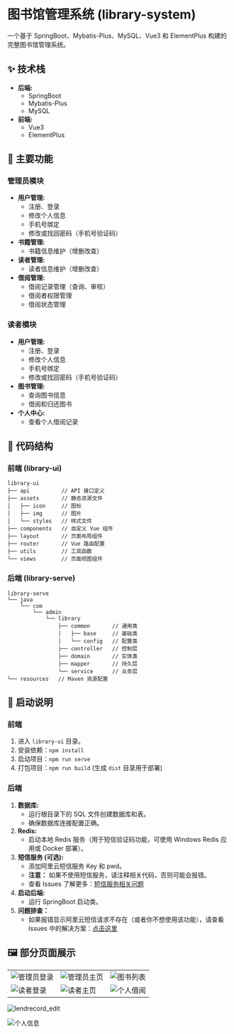 # 图书馆管理系统 (library-system)

一个基于 SpringBoot、Mybatis-Plus、MySQL、Vue3 和 ElementPlus 构建的完整图书馆管理系统。

## ✨ 技术栈

*   **后端:**
    *   SpringBoot
    *   Mybatis-Plus
    *   MySQL
*   **前端:**
    *   Vue3
    *   ElementPlus

## 🎯 主要功能

### 管理员模块

*   **用户管理:**
    *   注册、登录
    *   修改个人信息
    *   手机号绑定
    *   修改或找回密码（手机号验证码）
*   **书籍管理:**
    *   书籍信息维护（增删改查）
*   **读者管理:**
    *   读者信息维护（增删改查）
*   **借阅管理:**
    *   借阅记录管理（查询、审核）
    *   借阅者权限管理
    *   借阅状态管理

### 读者模块

*   **用户管理:**
    *   注册、登录
    *   修改个人信息
    *   手机号绑定
    *   修改或找回密码（手机号验证码）
*   **图书管理:**
    *   查询图书信息
    *   借阅和归还图书
*   **个人中心:**
    *   查看个人借阅记录

## 📁 代码结构

### 前端 (library-ui)

```
library-ui
├── api          // API 接口定义
├── assets       // 静态资源文件
│   ├── icon     // 图标
│   ├── img      // 图片
│   └── styles   // 样式文件
├── components   // 自定义 Vue 组件
├── layout       // 页面布局组件
├── router       // Vue 路由配置
├── utils        // 工具函数
└── views        // 页面视图组件
```

### 后端 (library-serve)

```
library-serve
└── java
    └── com
        └── admin
            └── library
                ├── common       // 通用类
                │   ├── base     // 基础类
                │   └── config   // 配置类
                ├── controller   // 控制层
                ├── domain       // 实体类
                ├── mapper       // 持久层
                └── service      // 业务层
└── resources   // Maven 资源配置
```

## 🚀 启动说明

### 前端

1.  进入 `library-ui` 目录。
2.  安装依赖：`npm install`
3.  启动项目：`npm run serve`
4.  打包项目：`npm run build` (生成 `dist` 目录用于部署)

### 后端

1.  **数据库:**
    *   运行根目录下的 SQL 文件创建数据库和表。
    *   确保数据库连接配置正确。
2.  **Redis:**
    *   启动本地 Redis 服务（用于短信验证码功能，可使用 Windows Redis 应用或 Docker 部署）。
3.  **短信服务 (可选):**
    *   添加阿里云短信服务 Key 和 pwd。
    *   **注意：** 如果不使用短信服务，请注释相关代码，否则可能会报错。
    *   查看 Issues 了解更多：[短信服务相关问题](https://github.com/wzunjh/Library-Management-System/issues/1)
4.  **启动后端:**
    *   运行 SpringBoot 启动类。
5. **问题排查：**
    * 如果报错显示阿里云短信请求不存在（或者你不想使用该功能），请查看 Issues 中的解决方案：[点击这里](https://github.com/wzunjh/Library-Management-System/issues/1)

## 🖼️ 部分页面展示

|  |  |  |
|---|---|---|
| <img src="vue/public/图片3.png" alt="管理员登录">  | <img src="vue/public/图片6.png" alt="管理员主页">   | <img src="vue/public/图片.png" alt="图书列表"> |
| <img src="vue/public/图片1.png" alt="读者登录"> | <img src="vue/public/图片2.png" alt="读者主页">  | <img src="vue/public/图片8.png" alt="个人借阅">  |

![lendrecord_edit](https://github.com/user-attachments/assets/e00f0599-4b22-4e3d-bf33-165546bdb63d)

<img src="vue/public/图片9.png" alt="个人信息">


